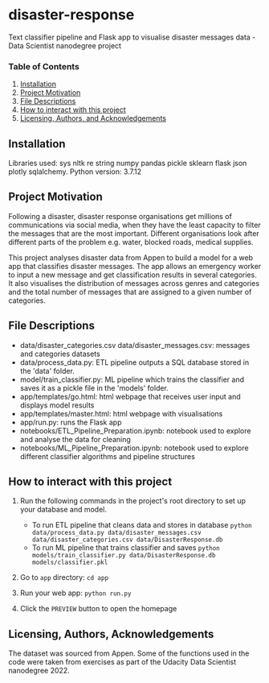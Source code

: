 # disaster-response
Text classifier pipeline and Flask app to visualise disaster messages data - Data Scientist nanodegree project

### Table of Contents

1. [Installation](#installation)
2. [Project Motivation](#motivation)
3. [File Descriptions](#files)
4. [How to interact with this project](#instructions)
5. [Licensing, Authors, and Acknowledgements](#licensing)

## Installation <a name="installation"></a>

Libraries used: sys nltk re string numpy pandas pickle sklearn flask json plotly sqlalchemy. Python version: 3.7.12

## Project Motivation<a name="motivation"></a>

Following a disaster, disaster response organisations get millions of communications via social media, when they have the least capacity to filter the messages that are the most important. Different organisations look after different parts of the problem e.g. water, blocked roads, medical supplies.

This project analyses disaster data from Appen to build a model for a web app that classifies disaster messages. The app allows an emergency worker to input a new message and get classification results in several categories. It also visualises the distribution of messages across genres and categories and the total number of messages that are assigned to a given number of categories.

## File Descriptions <a name="files"></a>

+ data/disaster_categories.csv data/disaster_messages.csv: messages and categories datasets
+ data/process_data.py: ETL pipeline outputs a SQL database stored in the 'data' folder.
+ model/train_classifier.py: ML pipeline which trains the classifier and saves it as a pickle file in the 'models' folder.
+ app/templates/go.html: html webpage that receives user input and displays model results
+ app/templates/master.html: html webpage with visualisations
+ app/run.py: runs the Flask app
+ notebooks/ETL_Pipeline_Preparation.ipynb: notebook used to explore and analyse the data for cleaning
+ notebooks/ML_Pipeline_Preparation.ipynb: notebook used to explore different classifier algorithms and pipeline structures

## How to interact with this project <a name="instructions"></a>

1. Run the following commands in the project's root directory to set up your database and model.

    - To run ETL pipeline that cleans data and stores in database
        `python data/process_data.py data/disaster_messages.csv data/disaster_categories.csv data/DisasterResponse.db`
    - To run ML pipeline that trains classifier and saves
        `python models/train_classifier.py data/DisasterResponse.db models/classifier.pkl`

2. Go to `app` directory: `cd app`

3. Run your web app: `python run.py`

4. Click the `PREVIEW` button to open the homepage

## Licensing, Authors, Acknowledgements<a name="licensing"></a>
The dataset was sourced from Appen. Some of the functions used in the code were taken from exercises as part of the Udacity Data Scientist nanodegree 2022.
